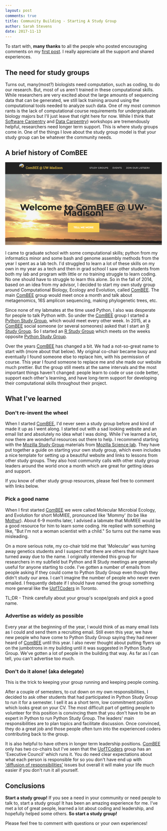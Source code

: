 ```yaml
---
layout: post
comments: true
title: Community Building - Starting A Study Group
author: Sarah Stevens
date: 2017-11-13
---
```


To start with, **many thanks** to all the people who posted encouraging comments on my [first post](http://sarahlrstevens.info/first-post/).
I really appreciate all the support and shared experiences.

## The need for study groups

Turns out, many(most?) biologists need computation, such as coding, to do our research. 
But, most of us aren't trained in these computational skills.
While researchers are very excited about the large amounts of sequencing data that can be generated, we still lack training around using the computational tools needed to analyze such data.
One of my most common rants is the lack of computational course requirements for undergraduate biology majors but I'll just leave that right here for now.
While I think that [Software Carpentry][swc] and [Data Carpentry][dc]) workshops are tremendously helpful, researchers need longer term support.
This is where study groups come in.
One of the things I love about the study group model is that your study group can be whatever the community needs.


## A brief history of ComBEE

![ComBEE website screenshot](../images/ComBEE_website_screenshot.png)

I came to graduate school with some computational skills; python from my informatics minor and some bash and genome assembly methods from the year I spent as a lab tech.
I'd struggled to learn a lot of these skills on my own in my year as a tech and then in grad school I saw other students from both my lab and program with little or no training struggle to learn coding.
No one should have to struggle to learn this alone.
So in the fall of 2014, based on an idea from my advisor, I decided to start my own study group around Computational Biology, Ecology and Evolution, called [ComBEE][combee].
The main [ComBEE][combee] group would meet once a month and talk about metagenomics, 16S amplicon sequencing, making phylogenetic trees, etc.

Since none of my labmates at the time used Python, I also was desperate for people to talk Python with.
So under the [ComBEE][combee] group I started a [Python Study Group][psg], which would meet every other week.
In 2015, at a [ComBEE][combee] social someone (or several someones) asked that I start an [R Study Group][rsg].
So I started an [R Study Group][rsg] which meets on the weeks opposite [Python Study Group][psg].

Over the years [ComBEE][combee] has changed a bit.
We had a not-so-great name to start with (more about that below).
My original co-chair became busy and eventually I found someone else to replace him, with his permission of course.
This year I found someone to replace me and she made our website much prettier.
But the group still meets at the same intervals and the most important things haven't changed: people learn to code or use code better, support each other's learning, and have long-term support for developing their computational skills throughout their project.

## What I've learned

### Don't re-invent the wheel

When I started [ComBEE][combee], I'd never seen a study group before and kind of made it up as I went along.
I started out with a sad looking website and an email list and absolutely no idea what I was doing.
While I've learned a lot, now there are wonderful resources out there to help.
I recommend starting with the [Mozilla Study Group][mozilla-sg] materials from [Mozilla Science lab][mozilla].
They have put together a guide on starting your own study group, which even includes a nice template for setting up a beautiful website and links to lessons from other study groups. 
They also host community calls with other study group leaders around the world once a month which are great for getting ideas and support.

If you know of other study group resources, please feel free to comment with links below.

### Pick a good name  

When I first started [ComBEE][combee] we were called Molecular Microbial Ecology, and Evolution for short MoMIEE, pronounced like 'Mommy' (to be like [Mothur][mothur]).
About 6-9 months later, I advised a labmate that MoMIEE would be a good resource for him to learn some coding.
He replied with something like, "But I'm not a woman scientist with a child."
So turns out the name was misleading.

On a more serious note, my co-chair told me that 'Molecular' was turning away genetics students and I suspect that there are others that might have turned away due to the name.
I originally intended this group for researchers in my subfield but Python and R Study meetings are generally useful for anyone starting to code.
I've gotten a number of emails from people asking if they could come to Python Study Group even though they didn't study our area.
I can't imagine the number of people who never even emailed.
I frequently debate if I should have named the group something more general like the [UofTCoders][UofT] in Toronto.

TL;DR - Think carefully about your group's scope/goals and pick a good name.

### Advertise as widely as possible

Every year at the beginning of the year, I would think of as many email lists as I could and send them a recruiting email.
Still even this year, we have new people who have come to Python Study Group saying they had never heard of [ComBEE][combee] until this year.
I also never thought about putting flyers up on the jumbotrons in my building until it was suggested in Python Study Group.
We've gotten a lot of people in the building that way.
As far as I can tell, you can't advertise too much.


### Don't do it alone! (aka delegate)  

This is the trick to keeping your group running and keeping people coming.

After a couple of semesters, to cut down on my own responsibilities, I decided to ask other students that had participated in Python Study Group to run it for a semester.
I sell it as a short term, low commitment position which looks great on your CV.
The most difficult part of getting people to volunteer for this position is convincing them that you don't have to be an expert in Python to run Python Study Group.
The leaders' main responsibilities are to plan topics and facilitate discussion.
Once convinced, they do a great job and those people often turn into the experienced coders contributing back to the group.

It is also helpful to have others in longer term leadership positions.
[ComBEE][combee] only has two co-chairs but I've seen that the [UofTCoders][UofT] group has an 'Executive Council' which runs it.
You do need clear expectations about what each person is responsible for so you don't have end up with ['diffusion of responsibilities'][DoR] issues but overall it will make your life much easier if you don't run it all yourself.

## Conclusions

**Start a study group!**
If you see a need in your community or need people to talk to, start a study group!
It has been an amazing experience for me.
I've met a lot of great people, learned a lot about coding and leadership, and hopefully helped some others.
**So start a study group!**

Please feel free to comment with questions or your own experiences!


[firstpost]: _posts/2017-10-31-firstpost.md
[swc]: https://software-carpentry.org/
[dc]: http://www.datacarpentry.org/
[mozilla]: https://science.mozilla.org/
[mozilla-sg]: https://science.mozilla.org/programs/studygroups
[combee]: https://combee-uw-madison.github.io/
[psg]: https://github.com/ComBEE-UW-Madison/PythonStudyGroup/blob/master/README.md#combee-python-study-group--uw-madison
[rsg]: https://github.com/ComBEE-UW-Madison/RStudyGroup#combee-r-study-group--uw-madison
[mothur]: https://www.mothur.org/
[UofT]: https://uoftcoders.github.io/
[DoR]: https://en.wikipedia.org/wiki/Diffusion_of_responsibility



